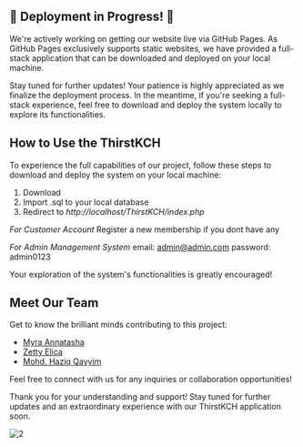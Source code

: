 ## 🚧 Deployment in Progress! 🚀

We're actively working on getting our website live via GitHub Pages. As GitHub Pages exclusively supports static websites, we have provided a full-stack application that can be downloaded and deployed on your local machine.

Stay tuned for further updates! Your patience is highly appreciated as we finalize the deployment process. In the meantime, if you're seeking a full-stack experience, feel free to download and deploy the system locally to explore its functionalities.

## How to Use the ThirstKCH

To experience the full capabilities of our project, follow these steps to download and deploy the system on your local machine:

1. Download
2. Import .sql to your local database
3. Redirect to *http://localhost/ThirstKCH/index.php*

*For Customer Account*
Register a new membership if you dont have any

*For Admin Management System*
email: admin@admin.com 
password: admin0123

Your exploration of the system's functionalities is greatly encouraged!

## Meet Our Team

Get to know the brilliant minds contributing to this project:

- [Myra Annatasha](https://github.com/myraAnna)
- [Zetty Elica](https://github.com/zettyaffandi)
- [Mohd. Haziq Qayyim](https://github.com/Hay-Zii8)

Feel free to connect with us for any inquiries or collaboration opportunities!

Thank you for your understanding and support! Stay tuned for further updates and an extraordinary experience with our ThirstKCH application soon.


![2](https://github.com/myraAnna/ThirstKCH/assets/86984336/58607a0a-9b61-463b-b91c-9ba6f4a43af1)
